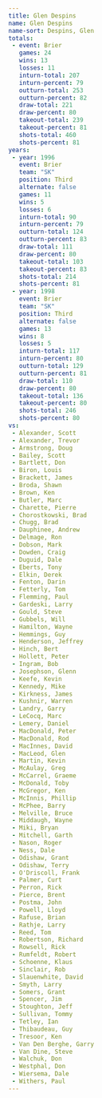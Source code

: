 ```yaml
---
title: Glen Despins
name: Glen Despins
name-sort: Despins, Glen
totals:
 - event: Brier
   games: 24
   wins: 13
   losses: 11
   inturn-total: 207
   inturn-percent: 79
   outturn-total: 253
   outturn-percent: 82
   draw-total: 221
   draw-percent: 80
   takeout-total: 239
   takeout-percent: 81
   shots-total: 460
   shots-percent: 81
years:
 - year: 1996
   event: Brier
   team: "SK"
   position: Third
   alternate: false
   games: 11
   wins: 5
   losses: 6
   inturn-total: 90
   inturn-percent: 79
   outturn-total: 124
   outturn-percent: 83
   draw-total: 111
   draw-percent: 80
   takeout-total: 103
   takeout-percent: 83
   shots-total: 214
   shots-percent: 81
 - year: 1998
   event: Brier
   team: "SK"
   position: Third
   alternate: false
   games: 13
   wins: 8
   losses: 5
   inturn-total: 117
   inturn-percent: 80
   outturn-total: 129
   outturn-percent: 81
   draw-total: 110
   draw-percent: 80
   takeout-total: 136
   takeout-percent: 80
   shots-total: 246
   shots-percent: 80
vs:
 - Alexander, Scott
 - Alexander, Trevor
 - Armstrong, Doug
 - Bailey, Scott
 - Bartlett, Don
 - Biron, Louis
 - Brackett, James
 - Broda, Shawn
 - Brown, Ken
 - Butler, Marc
 - Charette, Pierre
 - Chorostkowski, Brad
 - Chugg, Brad
 - Dauphinee, Andrew
 - Delmage, Ron
 - Dobson, Mark
 - Dowden, Craig
 - Duguid, Dale
 - Eberts, Tony
 - Elkin, Derek
 - Fenton, Darin
 - Fetterly, Tom
 - Flemming, Paul
 - Gardeski, Larry
 - Gould, Steve
 - Gubbels, Will
 - Hamilton, Wayne
 - Hemmings, Guy
 - Henderson, Jeffrey
 - Hinch, Bert
 - Hollett, Peter
 - Ingram, Bob
 - Josephson, Glenn
 - Keefe, Kevin
 - Kennedy, Mike
 - Kirkness, James
 - Kushnir, Warren
 - Landry, Garry
 - LeCocq, Marc
 - Lemery, Daniel
 - MacDonald, Peter
 - MacDonald, Rod
 - MacInnes, David
 - MacLeod, Glen
 - Martin, Kevin
 - McAulay, Greg
 - McCarrel, Graeme
 - McDonald, Toby
 - McGregor, Ken
 - McInnis, Phillip
 - McPhee, Barry
 - Melville, Bruce
 - Middaugh, Wayne
 - Miki, Bryan
 - Mitchell, Garth
 - Nason, Roger
 - Ness, Dale
 - Odishaw, Grant
 - Odishaw, Terry
 - O'Driscoll, Frank
 - Palmer, Curt
 - Perron, Rick
 - Pierce, Brent
 - Postma, John
 - Powell, Lloyd
 - Rafuse, Brian
 - Rathje, Larry
 - Reed, Tom
 - Robertson, Richard
 - Rowsell, Rick
 - Rumfeldt, Robert
 - Schoenne, Klaus
 - Sinclair, Rob
 - Slauenwhite, David
 - Smyth, Larry
 - Somers, Grant
 - Spencer, Jim
 - Stoughton, Jeff
 - Sullivan, Tommy
 - Tetley, Ian
 - Thibaudeau, Guy
 - Tresoor, Ken
 - Van Den Berghe, Garry
 - Van Dine, Steve
 - Walchuk, Don
 - Westphal, Don
 - Wiersema, Dale
 - Withers, Paul
---
```

